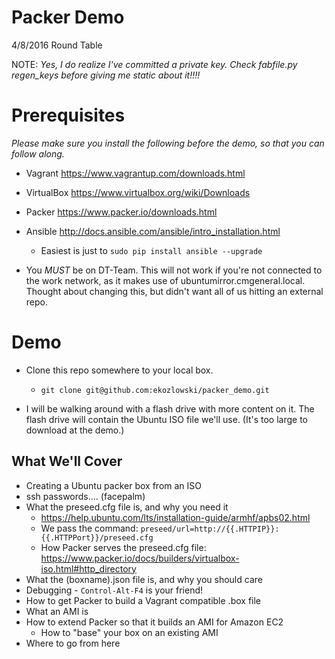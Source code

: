 Packer Demo
===

4/8/2016 Round Table

NOTE:  *Yes, I do realize I've committed a private key.  Check fabfile.py regen_keys before giving me static about it!!!!*

Prerequisites
===

*Please make sure you install the following before the demo, so that you can follow along.*

- Vagrant https://www.vagrantup.com/downloads.html
- VirtualBox https://www.virtualbox.org/wiki/Downloads
- Packer https://www.packer.io/downloads.html
- Ansible http://docs.ansible.com/ansible/intro_installation.html
  - Easiest is just to `sudo pip install ansible --upgrade`

- You *MUST* be on DT-Team.  This will not work if you're not connected to the work network, as it makes use of ubuntumirror.cmgeneral.local.  Thought about changing this, but didn't want all of us hitting an external repo.

Demo
===

- Clone this repo somewhere to your local box.
  - `git clone git@github.com:ekozlowski/packer_demo.git`

- I will be walking around with a flash drive with more content on it.  The flash drive will contain the Ubuntu ISO file we'll use.  (It's too large to download at the demo.)

What We'll Cover
---

- Creating a Ubuntu packer box from an ISO
- ssh passwords....  (facepalm)
- What the preseed.cfg file is, and why you need it
  - https://help.ubuntu.com/lts/installation-guide/armhf/apbs02.html
  - We pass the command: `preseed/url=http://{{.HTTPIP}}:{{.HTTPPort}}/preseed.cfg`
  - How Packer serves the preseed.cfg file:  https://www.packer.io/docs/builders/virtualbox-iso.html#http_directory
- What the (boxname).json file is, and why you should care
- Debugging - `Control-Alt-F4` is your friend!
- How to get Packer to build a Vagrant compatible .box file
- What an AMI is
- How to extend Packer so that it builds an AMI for Amazon EC2
  - How to "base" your box on an existing AMI
- Where to go from here
